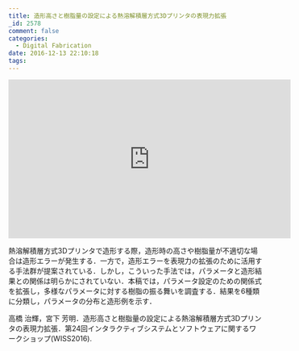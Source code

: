 ```yaml
---
title: 造形高さと樹脂量の設定による熱溶解積層方式3Dプリンタの表現力拡張
_id: 2578
comment: false
categories:
  - Digital Fabrication
date: 2016-12-13 22:10:18
tags:
---
```



<iframe width="560" height="315" src="https://www.youtube.com/embed/926KP1Z8-XQ" frameborder="0" allowfullscreen></iframe>


<!--more-->

熱溶解積層方式3Dプリンタで造形する際，造形時の高さや樹脂量が不適切な場合は造形エラーが発生する．一方で，造形エラーを表現力の拡張のために活用する手法群が提案されている．しかし，こういった手法では，パラメータと造形結果との関係は明らかにされていない．本稿では，パラメータ設定のための関係式を拡張し，多様なパラメータに対する樹脂の振る舞いを調査する．結果を6種類に分類し，パラメータの分布と造形例を示す．

高橋 治輝，宮下 芳明．造形高さと樹脂量の設定による熱溶解積層方式3Dプリンタの表現力拡張．第24回インタラクティブシステムとソフトウェアに関するワークショップ(WISS2016).

